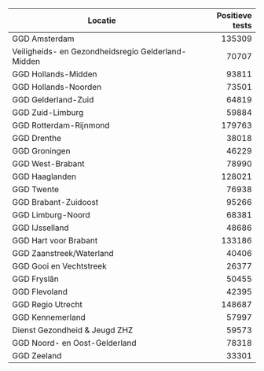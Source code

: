 | Locatie | Positieve tests |
|---------|----------------:|
| GGD Amsterdam                            | 135309 |
| Veiligheids- en Gezondheidsregio Gelderland-Midden | 70707 |
| GGD Hollands-Midden                      | 93811 |
| GGD Hollands-Noorden                     | 73501 |
| GGD Gelderland-Zuid                      | 64819 |
| GGD Zuid-Limburg                         | 59884 |
| GGD Rotterdam-Rijnmond                   | 179763 |
| GGD Drenthe                              | 38018 |
| GGD Groningen                            | 46229 |
| GGD West-Brabant                         | 78990 |
| GGD Haaglanden                           | 128021 |
| GGD Twente                               | 76938 |
| GGD Brabant-Zuidoost                     | 95266 |
| GGD Limburg-Noord                        | 68381 |
| GGD IJsselland                           | 48686 |
| GGD Hart voor Brabant                    | 133186 |
| GGD Zaanstreek/Waterland                 | 40406 |
| GGD Gooi en Vechtstreek                  | 26377 |
| GGD Fryslân                              | 50455 |
| GGD Flevoland                            | 42395 |
| GGD Regio Utrecht                        | 148687 |
| GGD Kennemerland                         | 57997 |
| Dienst Gezondheid & Jeugd ZHZ            | 59573 |
| GGD Noord- en Oost-Gelderland            | 78318 |
| GGD Zeeland                              | 33301 |
